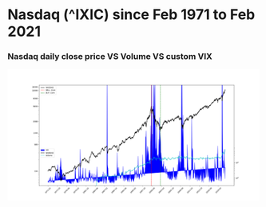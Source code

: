 # Nasdaq (^IXIC) since Feb 1971 to Feb 2021

### Nasdaq daily close price VS Volume VS custom VIX
<img
src="long-trend/graphs/final_1.png"
raw=true
alt="Dot Com Analysis"
style="margin-right: 10px;"
/>
